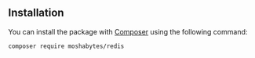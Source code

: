 ## Installation

You can install the package with [Composer](http://getcomposer.org/) using the following command:
```bash
composer require moshabytes/redis
```
